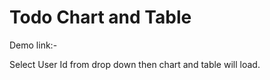 # Todo Chart and Table

Demo link:- 

Select User Id from drop down then chart and table will load.
